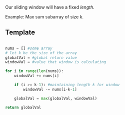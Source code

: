 Our sliding window will have a fixed *length*. 

Example: Max sum subarray of size $k$.

## Template

```Python

nums = [] #some array 
# let k be the size of the array 
globalVal = #global return value 
windowVal = #value that window is calculating

for i in range(len(nums)):
	windowVal += nums[i]

	if (i >= k-1): #maintaining length k for window
		windowVal -= nums[i-k-1]

	globalVal = max(globalVal, windowVal)

return globalVal
```

